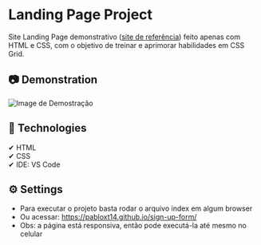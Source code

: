 # Landing Page Project
Site Landing Page demonstrativo ([site de referência](https://jolly-kalam-23776e.netlify.app/cssgridresponsive/)) feito apenas com HTML e CSS, com o objetivo de treinar e aprimorar habilidades em CSS Grid.

## 📷 Demonstration
<img src="./images/Demonstration_LandingPage.gif" alt="Image de Demostração"> 

## 🚀 Technologies
✔ HTML
<br>
✔ CSS
<br> 
✔ IDE: VS Code

## ⚙ Settings
* Para executar o projeto basta rodar o arquivo index em algum browser
* Ou acessar: https://pabloxt14.github.io/sign-up-form/
* Obs: a página está responsiva, então pode executá-la até mesmo no celular